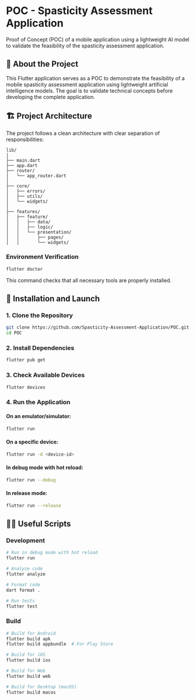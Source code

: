 # POC - Spasticity Assessment Application

Proof of Concept (POC) of a mobile application using a lightweight AI model to validate the feasibility of the spasticity assessment application.

## 📱 About the Project

This Flutter application serves as a POC to demonstrate the feasibility of a mobile spasticity assessment application using lightweight artificial intelligence models. The goal is to validate technical concepts before developing the complete application.

## 🏗️ Project Architecture

The project follows a clean architecture with clear separation of responsibilities:

```
lib/
│
├── main.dart
├── app.dart
├── router/
│   └── app_router.dart
│
├── core/
│   ├── errors/
│   ├── utils/
│   └── widgets/
│
├── features/
│   ├── feature/
│   │   ├── data/
│   │   ├── logic/
│   │   └── presentation/
│   │       ├── pages/
│   │       └── widgets/
```

### Environment Verification

```bash
flutter doctor
```

This command checks that all necessary tools are properly installed.

## 🚀 Installation and Launch

### 1. Clone the Repository

```bash
git clone https://github.com/Spasticity-Assessment-Application/POC.git
cd POC
```

### 2. Install Dependencies

```bash
flutter pub get
```

### 3. Check Available Devices

```bash
flutter devices
```

### 4. Run the Application

#### On an emulator/simulator:

```bash
flutter run
```

#### On a specific device:

```bash
flutter run -d <device-id>
```

#### In debug mode with hot reload:

```bash
flutter run --debug
```

#### In release mode:

```bash
flutter run --release
```

## 🏃‍♂️ Useful Scripts

### Development

```bash
# Run in debug mode with hot reload
flutter run

# Analyze code
flutter analyze

# Format code
dart format .

# Run tests
flutter test
```

### Build

```bash
# Build for Android
flutter build apk
flutter build appbundle  # For Play Store

# Build for iOS
flutter build ios

# Build for Web
flutter build web

# Build for Desktop (macOS)
flutter build macos
```
